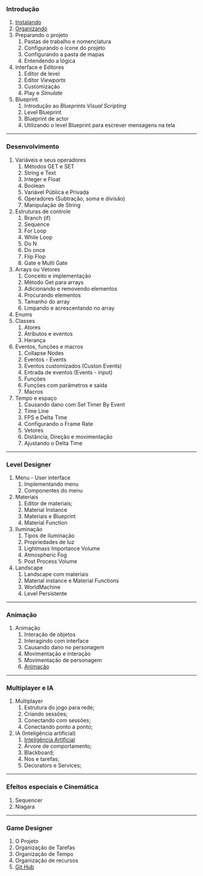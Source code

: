 ### Introdução
1. [Instalando](https://myerco.github.io/unreal-engine/modulo1/1-instalando.html)
1. [Organizando](https://myerco.github.io/unreal-engine/modulo1/2-organizando.html)
1. Preparando o projeto  
   1. Pastas de trabalho e nomenclatura
   1. Configurando o ícone do projeto
   1. Configurando a pasta de mapas
   1. Entendendo a lógica
1. Interface e Editores  
   1. Editor de level
   1. Editor *Viewports*
   1. Customização
   1. Play e *Simulate*
1. Blueprint  
   1. Introdução ao *Blueprints Visual Scripting*
   1. Level Blueprint
   1. Blueprint de actor
   1. Utilizando o level Blueprint para escrever   mensagens na tela   
***
### Desenvolvimento     
1. Variáveis e seus operadores  
   1. Métodos GET e SET
   1. String e Text
   1. Integer e Float
   1. Boolean
   1. Variável Pública e Privada
   1. Operadores (Subtração, soma e divisão)
   1. Manipulação de String
1. Estruturas de controle  
   1. Branch (if)
   1. Sequence
   1. For Loop
   1. While Loop
   1. Do N
   1. Do once
   1. Flip Flop
   1. Gate e Multi Gate
1. Arrays ou Vetores  
    1. Conceito e implementação
    1. Método Get para arrays
    1. Adicionando e removendo elementos
    1. Procurando elementos
    1. Tamanho do array
    1. Limpando e acrescentando no array
1. Enums  
1. Classes  
    1. Atores
    1. Atributos e eventos
    1. Herança   
1. Eventos, funções e macros  
    1. Collapse Nodes
    1. Eventos - Events
    1. Eventos customizados (Custon Events)
    1. Entrada de eventos (Events - input)
    1. Funções
    1. Funções com parâmetros e saída
    1. Macros
1. Tempo e espaço  
    1. Causando dano com Set Timer By Event
    1. Time Line
    1. FPS e Delta Time
    1. Configurando o Frame Rate
    1. Vetores
    1. Distância, Direção e movimentação
    1. Ajustando o Delta Time   
***
### Level Designer  
1. Menu - User interface  
    1. Implementando menu
    1. Componentes do menu
1. Materiais  
    1. Editor de materiais;
    1. Material Instance
    1. Materiais e Blueprint
    1. Material Function
1. Iluminação  
    1. Tipos de iluminação
    1. Propriedades de luz
    1. Lightmass Importance Volume
    1. Atmospheric Fog
    1. Post Process Volume  
1. Landscape  
    1. Landscape com materiais
    1. Material instance e Material Functions
    1. WorldMachine
    1. Level Persistente
***
### Animação  
1. Animação  
    1. Interação de objetos
    1. Interagindo com interface
    1. Causando dano no personagem
    1. Movimentação e interação
    1. Movimentação de personagem
    1. [Animação](https://myerco.github.io/unreal-engine/5-animacao.html)
***
### Multiplayer e IA  
1. Multiplayer  
    1. Estrutura do jogo para rede;
    1. Criando sessões;
    1. Conectando com sessões;
    1. Conectando ponto a ponto;
1. IA (Inteligência artificial)  
    1. [Inteligência Artificial](https://myerco.github.io/unreal-engine/4-inteligenciaArtificial.html)
    1. Árvore de comportamento;
    1. Blackboard;
    1. Nos e tarefas;
    1. Decorators e Services;
***
### Efeitos especiais e Cinemática  
1. Sequencer  
1. Niagara
***
### Game Designer
1. O Projeto
1. Organização de Tarefas
1. Organização de Tempo
1. Organização de recursos
1. [Git Hub](https://myerco.github.io/unreal-engine/modulo1/3-github.html)  
